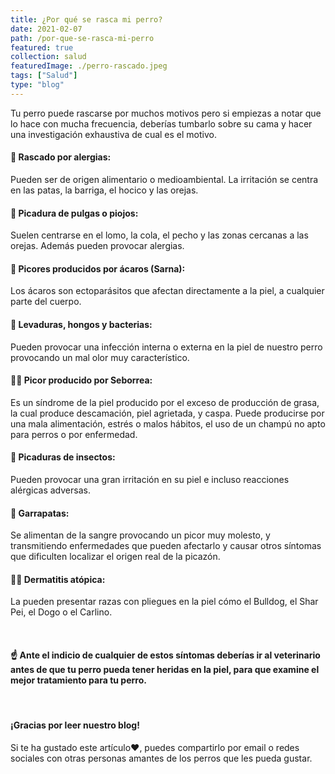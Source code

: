 ```yaml
---
title: ¿Por qué se rasca mi perro?
date: 2021-02-07
path: /por-que-se-rasca-mi-perro
featured: true
collection: salud
featuredImage: ./perro-rascado.jpeg
tags: ["Salud"]
type: "blog"
---
```


Tu perro puede rascarse por muchos motivos pero si empiezas a notar que lo hace con mucha frecuencia, deberías tumbarlo sobre su cama y hacer una investigación exhaustiva de cual es el motivo.


#### 🦠 Rascado por alergias: 

Pueden ser de origen alimentario o medioambiental. La irritación se centra en las patas, la barriga, el hocico y las orejas.

#### 🦟 Picadura de pulgas o piojos: 

Suelen centrarse en el lomo, la cola, el pecho y las zonas cercanas a las orejas. Además pueden provocar alergias.

#### 🍂 Picores producidos por ácaros (Sarna):

Los ácaros son ectoparásitos que afectan directamente a la piel, a cualquier parte del cuerpo.

#### 🍄 Levaduras, hongos y bacterias: 

Pueden provocar una infección interna o externa en la piel de nuestro perro provocando un mal olor muy característico.

#### 🧖‍♀️ Picor producido por Seborrea:

Es un síndrome de la piel producido por el exceso de producción de grasa, la cual produce descamación, piel agrietada, y caspa. Puede producirse por una mala alimentación, estrés o malos hábitos, el uso de un champú no apto para perros o por enfermedad.

#### 🐝 Picaduras de insectos:

Pueden provocar una gran irritación en su piel e incluso reacciones alérgicas adversas.

#### 🦗 Garrapatas:

Se alimentan de la sangre provocando un picor muy molesto, y transmitiendo enfermedades que pueden afectarlo y causar otros síntomas que dificulten localizar el origen real de la picazón.

#### 👨‍⚕️ Dermatitis atópica:

La pueden presentar razas con pliegues en la piel cómo el Bulldog, el Shar Pei, el Dogo o el Carlino.

</br>

#### ☝️ Ante el indicio de cualquier de estos síntomas deberías ir al veterinario antes de que tu perro pueda tener heridas en la piel, para que examine el mejor tratamiento para tu perro.

</br>

#### ¡Gracias por leer nuestro blog!

Si te ha gustado este artículo❤, puedes compartirlo por email o redes sociales con otras personas amantes de los perros que les pueda gustar.

